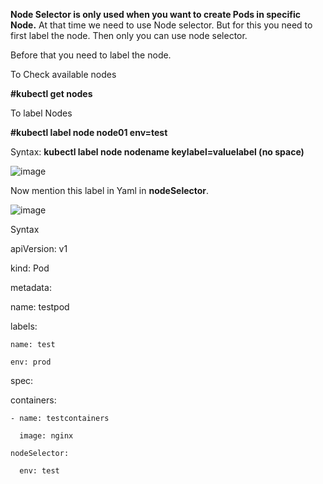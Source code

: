 **Node Selector is only used when you want to create Pods in specific Node.** At that time we need to use Node selector. But for this you need to first label the node. Then only you can use node selector.

Before that you need to label the node. 

To Check available nodes

**#kubectl get nodes**

To label Nodes

**#kubectl label node node01 env=test**

Syntax: **kubectl label node nodename keylabel=valuelabel (no space)**

![image](https://github.com/Khushang49/90DaysofKubernetes/assets/95266353/a5e17055-6744-4d01-8e2f-1e2a5efd893b)

Now mention this label in Yaml in **nodeSelector**.


![image](https://github.com/Khushang49/90DaysofKubernetes/assets/95266353/e2044de2-2c8f-4247-b5ef-370087de24cc)


Syntax

apiVersion: v1

kind: Pod

metadata: 

  name: testpod
  
  labels:
  
    name: test
    
    env: prod

spec:

  containers:
  
    - name: testcontainers
    
      image: nginx
    
    nodeSelector:
    
      env: test
      
